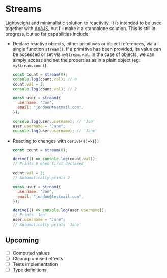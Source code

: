 # Streams

Lightweight and minimalistic solution to reactivity. It is intended to be used together with [ApăJS](https://github.com/alpalma95/apajs), but I'll make it a standalone solution.
This is still in progress, but so far capabilities include:

- Declare reactive objects, either primitives or object references, via a single function `stream()`. If a primitive has been provided, its value can be accessed or set via `myStream.val`. In the case of objects, we can simply access and set the properties as in a plain object (eg: `myStream.count`):

  ```javascript
  const count = stream(0);
  console.log(count.val); // 0
  count.val = 2;
  console.log(count.val); // 2

  const user = stream({
    username: "Jon",
    email: "jondoe@testmail.com",
  });

  console.log(user.username); // 'Jon'
  user.username = "Jane";
  console.log(user.username); // 'Jane'
  ```

- Reacting to changes with `derive(()=>{})`

  ```javascript
  const count = stream(0);

  derive(() => console.log(count.val));
  // Prints 0 when first declared

  count.val = 2;
  // Automatically prints 2

  const user = stream({
    username: "Jon",
    email: "jondoe@testmail.com",
  });

  derive(() => console.log(user.username));
  // Prints 'Jon'
  user.username = "Jane";
  // Automatically prints 'Jane'
  ```

## Upcoming

- [ ] Computed values
- [ ] Cleanup unused effects
- [ ] Tests implementation
- [ ] Type definitions
